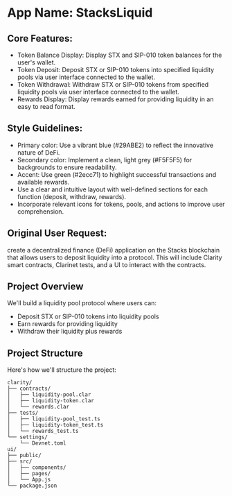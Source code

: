 # **App Name**: StacksLiquid

## Core Features:

- Token Balance Display: Display STX and SIP-010 token balances for the user's wallet.
- Token Deposit: Deposit STX or SIP-010 tokens into specified liquidity pools via user interface connected to the wallet.
- Token Withdrawal: Withdraw STX or SIP-010 tokens from specified liquidity pools via user interface connected to the wallet.
- Rewards Display: Display rewards earned for providing liquidity in an easy to read format.

## Style Guidelines:

- Primary color: Use a vibrant blue (#29ABE2) to reflect the innovative nature of DeFi.
- Secondary color: Implement a clean, light grey (#F5F5F5) for backgrounds to ensure readability.
- Accent: Use green (#2ecc71) to highlight successful transactions and available rewards.
- Use a clear and intuitive layout with well-defined sections for each function (deposit, withdraw, rewards).
- Incorporate relevant icons for tokens, pools, and actions to improve user comprehension.

## Original User Request:
create a decentralized finance (DeFi) application on the Stacks blockchain that allows users to deposit liquidity into a protocol. This will include Clarity smart contracts, Clarinet tests, and a UI to interact with the contracts.

## Project Overview
We'll build a liquidity pool protocol where users can:

- Deposit STX or SIP-010 tokens into liquidity pools
- Earn rewards for providing liquidity
- Withdraw their liquidity plus rewards
## Project Structure
Here's how we'll structure the project:

```plaintext
clarity/
├── contracts/
│   ├── liquidity-pool.clar
│   ├── liquidity-token.clar
│   └── rewards.clar
├── tests/
│   ├── liquidity-pool_test.ts
│   ├── liquidity-token_test.ts
│   └── rewards_test.ts
└── settings/
    └── Devnet.toml
ui/
├── public/
├── src/
│   ├── components/
│   ├── pages/
│   └── App.js
└── package.json
 ```
  